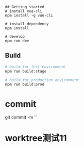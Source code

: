 ```
## Getting started
# install vue-cli
npm install -g vue-cli

# install dependency
npm install

# develop
npm run dev
```

## Build

```bash
# build for test environment
npm run build:stage

# build for production environment
npm run build:prod
```
# commit
git commit -m ''

# worktree测试11

